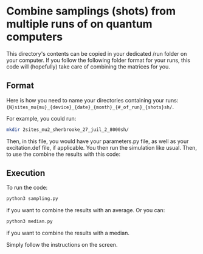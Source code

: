 # Combine samplings (shots) from multiple runs of on quantum computers
This directory's contents can be copied in your dedicated /run folder on your computer. If you follow the following folder format for your runs, this code will (hopefully) take care of combining the matrices for you.

## Format
Here is how you need to name your directories containing your runs:`{N}sites_mu{mu}_{device}_{date}_{month}_{#_of_run}_{shots}sh/`.

For example, you could run:
```bash
mkdir 2sites_mu2_sherbrooke_27_juil_2_8000sh/
```

Then, in this file, you would have your parameters.py file, as well as your excitation.def file, if applicable. You then run the simulation like usual. Then, to use the combine the results with this code: 

## Execution
To run the code:
```bash
python3 sampling.py
```
if you want to combine the results with an average. Or you can:
```bash
python3 median.py
```
if you want to combine the results with a median.

Simply follow the instructions on the screen.
